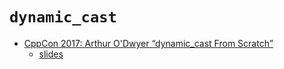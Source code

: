 # `dynamic_cast`

- [CppCon 2017: Arthur O'Dwyer “dynamic_cast From Scratch”](https://www.youtube.com/watch?v=QzJL-8WbpuU)
    - [slides](./dynamic_cast%20From%20Scratch%20-%20Arthur%20O'Dwyer%20-%20CppCon%202017.pdf)
